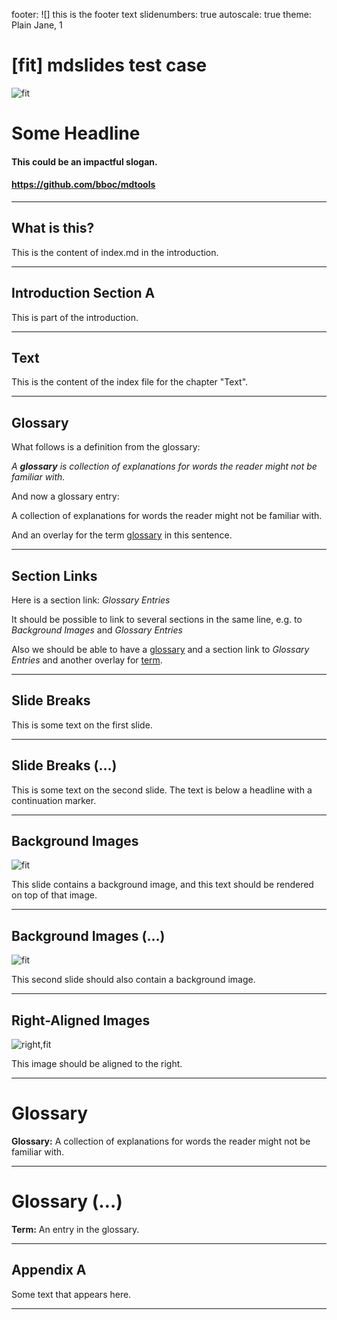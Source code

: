 footer: ![] this is the footer text
slidenumbers: true
autoscale: true
theme: Plain Jane, 1

# [fit] mdslides test case

![fit](img/full.png)

# Some Headline

#### This could be an impactful slogan.
#### <https://github.com/bboc/mdtools>


---

## What is this?

This is the content of index.md in the introduction.




---

## Introduction Section A

This is part of the introduction.



---

## Text

This is the content of the index file for the chapter "Text".


---

## Glossary

What follows is a definition from the glossary:

_A **glossary** is collection of explanations for words the reader might not be familiar with._

And now a glossary entry:

A collection of explanations for words the reader might not be familiar with.

And an overlay for the term [glossary](glossary:glossary) in this sentence.


---

## Section Links

Here is a section link: _Glossary Entries_

It should be possible to link to several sections in the same line, e.g. to _Background Images_ and _Glossary Entries_

Also we should be able to have a [glossary](glossary:glossary) and a section link to _Glossary Entries_ and another overlay for [term](glossary:term).

---

## Slide Breaks

This is some text on the first slide.

---

## Slide Breaks (…)

This is some text on the second slide. The text is below a headline with a continuation marker.


---

## Background Images

![fit](img/full.png)

This slide contains a background image, and this text should be rendered on top of that image.

---

## Background Images (…)

![fit](img/full.png)

This second slide should also contain a background image.


---

## Right-Aligned Images

![right,fit](img/half.png)

This image should be aligned to the right.


---


# Glossary 


**Glossary:** A collection of explanations for words the reader might not be familiar with.


---


# Glossary (…)


**Term:** An entry in the glossary.



---

## Appendix A

Some text that appears here.


---


